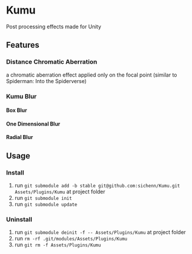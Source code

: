 # Kumu
Post processing effects made for Unity

## Features
### Distance Chromatic Aberration
a chromatic aberration effect applied only on the focal point (similar to Spiderman: Into the Spiderverse)

### Kumu Blur
#### Box Blur
#### One Dimensional Blur
#### Radial Blur


## Usage
### Install
1. run `git submodule add -b stable git@github.com:sichenn/Kumu.git Assets/Plugins/Kumu` at project folder
1. run `git submodule init`
1. run `git submodule update`

### Uninstall
1. run `git submodule deinit -f -- Assets/Plugins/Kumu` at project folder 
1. run `rm -rf .git/modules/Assets/Plugins/Kumu`
1. run `git rm -f Assets/Plugins/Kumu`
